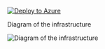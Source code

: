 [![Deploy to Azure](https://aka.ms/deploytoazurebutton)](https://portal.azure.com/#create/Microsoft.Template/uri/https%3A%2F%2Fraw.githubusercontent.com%2FDWBatmanPS%2FBicep_Deployment%2FLab_Deployments%2Fmain%2Fappgw_private_public_lab%2Fsrc%2Fmain.json)


Diagram of the infrastructure

![Diagram of the infrastructure](diagram.drawio.png)
